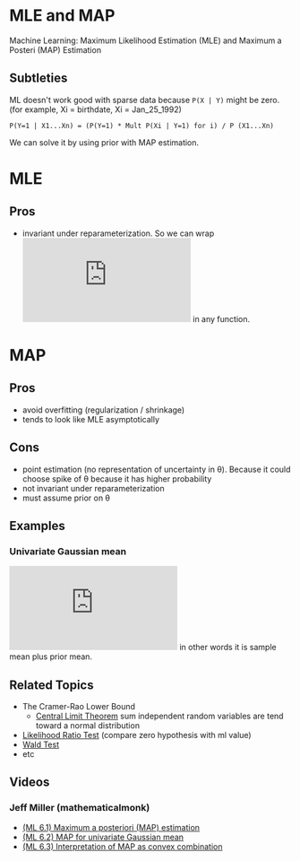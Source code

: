 # MLE and MAP
Machine Learning: Maximum Likelihood Estimation (MLE) and Maximum a Posteri (MAP) Estimation

## Subtleties

ML doesn't work good with sparse data because `P(X | Y)` might be zero.
(for example, Xi = birthdate, Xi = Jan_25_1992)

```
P(Y=1 | X1...Xn) = (P(Y=1) * Mult P(Xi | Y=1) for i) / P (X1...Xn)
```

We can solve it by using prior with MAP estimation.

# MLE

## Pros

- invariant under reparameterization. So we can wrap
![\theta_{MLE}](http://www.sciweavers.org/tex2img.php?eq=%20%5Ctheta_%7BMLE%7D&bc=Transparent&fc=Black&im=jpg&fs=12&ff=arev&edit=0)
in any function.


# MAP

## Pros

- avoid overfitting (regularization / shrinkage)
- tends to look like MLE asymptotically

## Cons

- point estimation (no representation of uncertainty in θ).
Because it could choose spike of θ because it has higher probability
- not invariant under reparameterization
- must assume prior on θ

## Examples

### Univariate Gaussian mean

![\theta_{MAP} =  \overline{\chi} * \frac{n}{n + \sigma^2} + \mu * \frac{\sigma^2}{n + \sigma^2}](http://www.sciweavers.org/tex2img.php?eq=%5Ctheta_%7BMAP%7D%20%3D%20%20%5Coverline%7B%5Cchi%7D%20%2A%20%5Cfrac%7Bn%7D%7Bn%20%2B%20%5Csigma%5E%7B2%7D%7D%20%2B%20%5Cmu%20%2A%20%5Cfrac%7B%5Csigma%5E%7B2%7D%7D%7Bn%20%2B%20%5Csigma%5E%7B2%7D%7D%0A&bc=White&fc=Black&im=jpg&fs=12&ff=concmath&edit=0&oq=)
in other words it is sample mean plus prior mean.

## Related Topics
- The Cramer-Rao Lower Bound
  - [Central Limit Theorem](https://en.wikipedia.org/wiki/Central_limit_theorem)
    sum independent random variables are tend toward a normal distribution
- [Likelihood Ratio Test](https://en.wikipedia.org/wiki/Likelihood-ratio_test) (compare zero hypothesis with ml value)
- [Wald Test](https://en.wikipedia.org/wiki/Wald_test)
- etc

## Videos

### Jeff Miller (mathematicalmonk)
- [(ML 6.1) Maximum a posteriori (MAP) estimation](https://www.youtube.com/watch?v=kkhdIriddSI)
- [(ML 6.2) MAP for univariate Gaussian mean](https://www.youtube.com/watch?v=KogqeZ_88-g)
- [(ML 6.3) Interpretation of MAP as convex combination](https://www.youtube.com/watch?v=SFQK57G5VF8)
